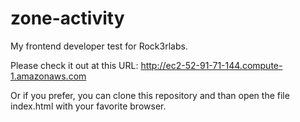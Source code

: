 # zone-activity
My frontend developer test for Rock3rlabs.

Please check it out at this URL: http://ec2-52-91-71-144.compute-1.amazonaws.com

Or if you prefer, you can clone this repository and than open the file index.html with your favorite browser.
